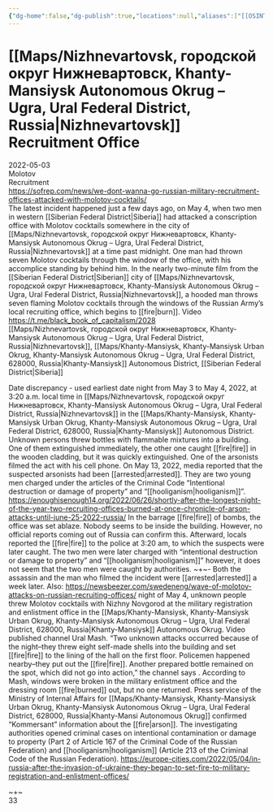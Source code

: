 ```yaml
---
{"dg-home":false,"dg-publish":true,"locations":null,"aliases":["[[OSINT Project/Maps/Nizhnevartovsk, городской округ Нижневартовск, Khanty-Mansiysk Autonomous Okrug – Ugra, Ural Federal District, Russia|Nizhnevartovsk]] Recruitment Office"],"location":"Nizhnevartovsk","title":"[[OSINT Project/Maps/Nizhnevartovsk, городской округ Нижневартовск, Khanty-Mansiysk Autonomous Okrug – Ugra, Ural Federal District, Russia|Nizhnevartovsk]] Recruitment Office","tag":"molotov, recruitment","date":"2022-05-03","linter-yaml-title-alias":"[[OSINT Project/Maps/Nizhnevartovsk, городской округ Нижневартовск, Khanty-Mansiysk Autonomous Okrug – Ugra, Ural Federal District, Russia|Nizhnevartovsk]] Recruitment Office","permalink":"/nizhnevartovsk-recruitment-office/","dgHomeLink":true,"dgPassFrontmatter":true}
---
```



# [[Maps/Nizhnevartovsk, городской округ Нижневартовск, Khanty-Mansiysk Autonomous Okrug – Ugra, Ural Federal District, Russia|Nizhnevartovsk]] Recruitment Office

2022-05-03  
Molotov  
Recruitment  
https://sofrep.com/news/we-dont-wanna-go-russian-military-recruitment-offices-attacked-with-molotov-cocktails/  
The latest incident happened just a few days ago, on May 4, when two men in western [[Siberian Federal District|Siberia]] had attacked a conscription office with Molotov cocktails somewhere in the city of [[Maps/Nizhnevartovsk, городской округ Нижневартовск, Khanty-Mansiysk Autonomous Okrug – Ugra, Ural Federal District, Russia|Nizhnevartovsk]] at a time past midnight. One man had thrown seven Molotov cocktails through the window of the office, with his accomplice standing by behind him. In the nearly two-minute film from the [[Siberian Federal District|Siberian]] city of [[Maps/Nizhnevartovsk, городской округ Нижневартовск, Khanty-Mansiysk Autonomous Okrug – Ugra, Ural Federal District, Russia|Nizhnevartovsk]], a hooded man throws seven flaming Molotov cocktails through the windows of the Russian Army’s local recruiting office, which begins to [[fire|burn]]. Video https://t.me/black_book_of_capitalism/2028  
[[Maps/Nizhnevartovsk, городской округ Нижневартовск, Khanty-Mansiysk Autonomous Okrug – Ugra, Ural Federal District, Russia|Nizhnevartovsk]], [[Maps/Khanty-Mansiysk, Khanty-Mansiysk Urban Okrug, Khanty-Mansiysk Autonomous Okrug – Ugra, Ural Federal District, 628000, Russia|Khanty-Mansiysk]] Autonomous District, [[Siberian Federal District|Siberia]]

Date discrepancy - used earliest date night from May 3 to May 4, 2022, at 3:20 a.m. local time in [[Maps/Nizhnevartovsk, городской округ Нижневартовск, Khanty-Mansiysk Autonomous Okrug – Ugra, Ural Federal District, Russia|Nizhnevartovsk]] in the [[Maps/Khanty-Mansiysk, Khanty-Mansiysk Urban Okrug, Khanty-Mansiysk Autonomous Okrug – Ugra, Ural Federal District, 628000, Russia|Khanty-Mansiysk]] Autonomous District. Unknown persons threw bottles with flammable mixtures into a building. One of them extinguished immediately, the other one caught [[fire|fire]] in the wooden cladding, but it was quickly extinguished. One of the arsonists filmed the act with his cell phone. On May 13, 2022, media reported that the suspected arsonists had been [[arrested|arrested]]. They are two young men charged under the articles of the Criminal Code “Intentional destruction or damage of property” and “[[hooliganism|hooliganism]]”. https://enoughisenough14.org/2022/06/26/shortly-after-the-longest-night-of-the-year-two-recruiting-offices-burned-at-once-chronicle-of-arson-attacks-until-june-25-2022-russia/ In the barrage [[fire|fire]] of bombs, the office was set ablaze. Nobody seems to be inside the building. However, no official reports coming out of Russia can confirm this. Afterward, locals reported the [[fire|fire]] to the police at 3:20 am, to which the suspects were later caught. The two men were later charged with “intentional destruction or damage to property” and “[[hooliganism|hooliganism]]” however, it does not seem that the two men were caught by authorities. ~+~- Both the assassin and the man who filmed the incident were [[arrested|arrested]] a week later. Also: https://newsbeezer.com/swedeneng/wave-of-molotov-attacks-on-russian-recruiting-offices/ night of May 4, unknown people threw Molotov cocktails with Nizhny Novgorod at the military registration and enlistment office in the [[Maps/Khanty-Mansiysk, Khanty-Mansiysk Urban Okrug, Khanty-Mansiysk Autonomous Okrug – Ugra, Ural Federal District, 628000, Russia|Khanty-Mansiysk]] Autonomous Okrug. Video published channel Ural Mash. “Two unknown attacks occurred because of the night–they threw eight self-made shells into the building and set [[fire|fire]] to the lining of the hall on the first floor. Policemen happened nearby–they put out the [[fire|fire]]. Another prepared bottle remained on the spot, which did not go into action,” the channel says . According to Mash, windows were broken in the military enlistment office and the dressing room [[fire|burned]] out, but no one returned. Press service of the Ministry of Internal Affairs for [[Maps/Khanty-Mansiysk, Khanty-Mansiysk Urban Okrug, Khanty-Mansiysk Autonomous Okrug – Ugra, Ural Federal District, 628000, Russia|Khanty-Mansi Autonomous Okrug]] confirmed “Kommersant” information about the [[fire|arson]]. The investigating authorities opened criminal cases on intentional contamination or damage to property (Part 2 of Article 167 of the Criminal Code of the Russian Federation) and [[hooliganism|hooliganism]] (Article 213 of the Criminal Code of the Russian Federation). https://europe-cities.com/2022/05/04/in-russia-after-the-invasion-of-ukraine-they-began-to-set-fire-to-military-registration-and-enlistment-offices/

~+~  
33
